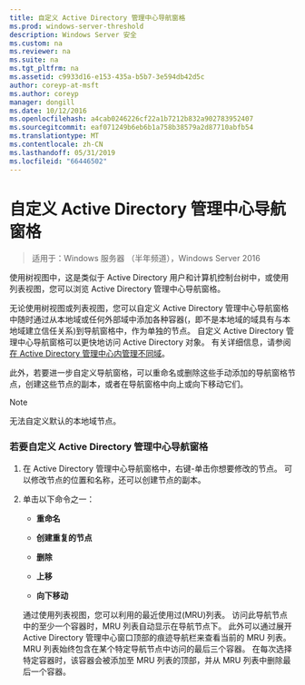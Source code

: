 ```yaml
---
title: 自定义 Active Directory 管理中心导航窗格
ms.prod: windows-server-threshold
description: Windows Server 安全
ms.custom: na
ms.reviewer: na
ms.suite: na
ms.tgt_pltfrm: na
ms.assetid: c9933d16-e153-435a-b5b7-3e594db42d5c
author: coreyp-at-msft
ms.author: coreyp
manager: dongill
ms.date: 10/12/2016
ms.openlocfilehash: a4cab0246226cf22a1b7212b832a902783952407
ms.sourcegitcommit: eaf071249b6eb6b1a758b38579a2d87710abfb54
ms.translationtype: MT
ms.contentlocale: zh-CN
ms.lasthandoff: 05/31/2019
ms.locfileid: "66446502"
---
```

# <a name="customize-the-active-directory-administrative-center-navigation-pane"></a>自定义 Active Directory 管理中心导航窗格

>适用于：Windows 服务器 （半年频道），Windows Server 2016

  使用树视图中，这是类似于 Active Directory 用户和计算机控制台树中，或使用列表视图，您可以浏览 Active Directory 管理中心导航窗格。

 无论使用树视图或列表视图，您可以自定义 Active Directory 管理中心导航窗格中随时通过从本地域或任何外部域中添加各种容器\(，即不是本地域的域具有与本地域建立信任关系\)到导航窗格中，作为单独的节点。 自定义 Active Directory 管理中心导航窗格可以更快地访问 Active Directory 对象。 有关详细信息，请参阅[在 Active Directory 管理中心内管理不同域](manage-different-domains-in-active-directory-administrative-center.md)。

 此外，若要进一步自定义导航窗格，可以重命名或删除这些手动添加的导航窗格节点，创建这些节点的副本，或者在导航窗格中向上或向下移动它们。

> [!NOTE]
>  无法自定义默认的本地域节点。

### <a name="to-customize-the-active-directory-administrative-center-navigation-pane"></a>若要自定义 Active Directory 管理中心导航窗格

1. 在 Active Directory 管理中心导航窗格中，右键\-单击你想要修改的节点。 可以修改节点的位置和名称，还可以创建节点的副本。

2. 单击以下命令之一：

   -   **重命名**

   -   **创建重复的节点**

   -   **删除**

   -   **上移**

   -   **向下移动**

   通过使用列表视图，您可以利用的最近使用过\(MRU\)列表。 访问此导航节点中的至少一个容器时，MRU 列表自动显示在导航节点下。 此外可以通过展开 Active Directory 管理中心窗口顶部的痕迹导航栏来查看当前的 MRU 列表。 MRU 列表始终包含在某个特定导航节点中访问的最后三个容器。 在每次选择特定容器时，该容器会被添加至 MRU 列表的顶部，并从 MRU 列表中删除最后一个容器。

  

